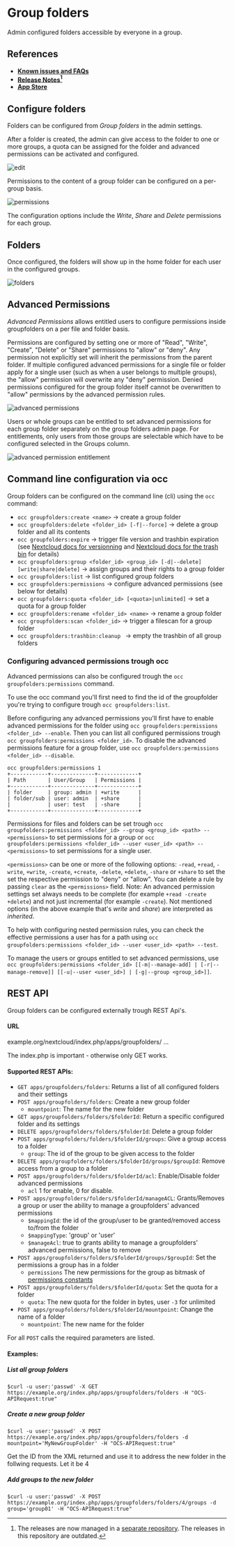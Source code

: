 # Group folders

Admin configured folders accessible by everyone in a group.

## References

* **[Known issues and FAQs](https://github.com/nextcloud/groupfolders/issues/1414)**
* **[Release Notes](https://github.com/nextcloud-releases/groupfolders/releases)[^1]**
* **[App Store](https://apps.nextcloud.com/apps/groupfolders)**

[^1]: The releases are now managed in a [separate repository](https://github.com/nextcloud-releases/groupfolders/releases). The releases in this repository are outdated.

## Configure folders

Folders can be configured from *Group folders* in the admin settings.

After a folder is created, the admin can give access to the folder to one or more groups, a quota can be assigned for the folder and advanced permissions can be activated and configured.


![edit](screenshots/edit.png)

Permissions to the content of a group folder can be configured on a per-group basis.

![permissions](screenshots/permissions.png)

The configuration options include the _Write_, _Share_ and _Delete_ permissions for each group.

## Folders

Once configured, the folders will show up in the home folder for each user in the configured groups.

![folders](screenshots/folders.png)

## Advanced Permissions

_Advanced Permissions_ allows entitled users to configure permissions inside groupfolders on a per file and folder basis.

Permissions are configured by setting one or more of "Read", "Write", "Create", "Delete" or "Share" permissions to "allow" or "deny". Any permission not explicitly set will inherit the permissions from the parent folder. If multiple configured advanced permissions for a single file or folder apply for a single user (such as when a user belongs to multiple groups), the "allow" permission will overwrite any "deny" permission. Denied permissions configured for the group folder itself cannot be overwritten to "allow" permissions by the advanced permission rules.

![advanced permissions](screenshots/acl.png)

Users or whole groups can be entitled to set advanced permissions for each group folder separately on the group folders admin page.
For entitlements, only users from those groups are selectable which have to be configured selected in the Groups column.

![advanced permission entitlement](screenshots/aclAdmin.png)

## Command line configuration via occ

Group folders can be configured on the command line (cli) using the `occ` command:

- `occ groupfolders:create <name>` &rarr; create a group folder
- `occ groupfolders:delete <folder_id> [-f|--force]` &rarr; delete a group folder and all its contents
- `occ groupfolders:expire` &rarr; trigger file version and trashbin expiration (see [Nextcloud docs for versionning](https://docs.nextcloud.com/server/latest/admin_manual/configuration_files/file_versioning.html) and [Nextcloud docs for the trash bin](https://docs.nextcloud.com/server/latest/admin_manual/configuration_files/trashbin_configuration.html) for details)
- `occ groupfolders:group <folder_id> <group_id> [-d|--delete] [write|share|delete]` &rarr; assign groups and their rights to a group folder
- `occ groupfolders:list` &rarr; list configured group folders
- `occ groupfolders:permissions` &rarr; configure advanced permissions (see below for details)
- `occ groupfolders:quota <folder_id> [<quota>|unlimited]` &rarr; set a quota for a group folder
- `occ groupfolders:rename <folder_id> <name>` &rarr; rename a group folder
- `occ groupfolders:scan <folder_id>` &rarr; trigger a filescan for a group folder
- `occ groupfolders:trashbin:cleanup ` &rarr; empty the trashbin of all group folders

### Configuring advanced permissions trough occ

Advanced permissions can also be configured trough the `occ groupfolders:permissions` command.

To use the occ command you'll first need to find the id of the groupfolder you're trying to configure trough `occ groupfolders:list`.

Before configuring any advanced permissions you'll first have to enable advanced permissions for the folder using `occ groupfolders:permissions <folder_id> --enable`.
Then you can list all configured permissions trough `occ groupfolders:permissions <folder_id>`.
To disable the advanced permissions feature for a group folder, use `occ groupfolders:permissions <folder_id> --disable`.

```
occ groupfolders:permissions 1
+------------+--------------+-------------+
| Path       | User/Group   | Permissions |
+------------+--------------+-------------+
| folder     | group: admin | +write      |
| folder/sub | user: admin  | +share      |
|            | user: test   | -share      |
+------------+--------------+-------------+
```

Permissions for files and folders can be set trough `occ groupfolders:permissions <folder_id> --group <group_id> <path> -- <permissions>` to set permissions for a group or `occ groupfolders:permissions <folder_id> --user <user_id> <path> -- <permissions>` to set permissions for a single user.

`<permissions>` can be one or more of the following options: `-read`, `+read`, `-write`, `+write`, `-create`, `+create`, `-delete`, `+delete`, `-share` or `+share` to set the set the respective permission to "deny" or "allow".
You can delete a rule by passing `clear` as the `<permissions>` field.
Note: An advanced permission settings set always needs to be complete (for example `+read -create +delete`) and not just incremental (for example `-create`).
Not mentioned options (in the above example that's _write_ and _share_) are interpreted as _inherited_.

To help with configuring nested permission rules, you can check the effective permissions a user has for a path using `occ groupfolders:permissions <folder_id> --user <user_id> <path> --test`.

To manage the users or groups entitled to set advanced permissions, use `occ groupfolders:permissions <folder_id> [[-m|--manage-add] | [-r|--manage-remove]] [[-u|--user <user_id>] | [-g|--group <group_id>]]`.

## REST API

Group folders can be configured externally trough REST Api's.

#### URL

example.org/nextcloud/index.php/apps/groupfolders/ ...

The index.php is important - otherwise only GET works.

#### Supported REST APIs:

- `GET apps/groupfolders/folders`: Returns a list of all configured folders and their settings
- `POST apps/groupfolders/folders`: Create a new group folder
    - `mountpoint`: The name for the new folder
- `GET apps/groupfolders/folders/$folderId`: Return a specific configured folder and its settings
- `DELETE apps/groupfolders/folders/$folderId`: Delete a group folder
- `POST apps/groupfolders/folders/$folderId/groups`: Give a group access to a folder
    - `group`: The id of the group to be given access to the folder
- `DELETE apps/groupfolders/folders/$folderId/groups/$groupId`: Remove access from a group to a folder
- `POST apps/groupfolders/folders/$folderId/acl`: Enable/Disable folder advanced permissions
    - `acl` 1 for enable, 0 for disable.
- `POST apps/groupfolders/folders/$folderId/manageACL`: Grants/Removes a group or user the ability to manage a groupfolders' advanced permissions
    - `$mappingId`: the id of the group/user to be granted/removed access to/from the folder
    - `$mappingType`: 'group' or 'user'
    - `$manageAcl`: true to grants ability to manage a groupfolders' advanced permissions, false to remove
- `POST apps/groupfolders/folders/$folderId/groups/$groupId`: Set the permissions a group has in a folder
    - `permissions` The new permissions for the group as bitmask of [permissions constants](https://github.com/nextcloud/server/blob/b4f36d44c43aac0efdc6c70ff8e46473341a9bfe/lib/public/Constants.php#L65)
- `POST apps/groupfolders/folders/$folderId/quota`: Set the quota for a folder
    - `quota`: The new quota for the folder in bytes, user `-3` for unlimited
- `POST apps/groupfolders/folders/$folderId/mountpoint`: Change the name of a folder
    - `mountpoint`: The new name for the folder

For all `POST` calls the required parameters are listed.

#### Examples: 

##### List all group folders

    $curl -u user:'passwd' -X GET https://example.org/index.php/apps/groupfolders/folders -H "OCS-APIRequest:true" 

##### Create a new group folder

    $curl -u user:'passwd' -X POST https://example.org/index.php/apps/groupfolders/folders -d mountpoint='MyNewGroupFolder' -H "OCS-APIRequest:true" 

Get the ID from the XML returned and use it to address the new folder in the follwing requests. Let it be 4

##### Add groups to the new folder

    $curl -u user:'passwd' -X POST https://example.org/index.php/apps/groupfolders/folders/4/groups -d group='group01' -H "OCS-APIRequest:true" 





